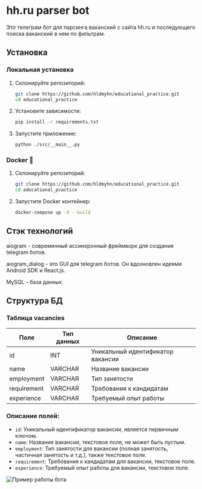 # hh.ru parser bot

Это телеграм бот для парсинга ваканский с сайта hh.ru и последующего поиска ваканский в нем по фильтрам.

## Установка

### Локальная установка

1. Склонируйте репозиторий:
     ```bash
     git clone https://github.com/hldmyhn/educational_practice.git
     cd educational_practice
     ```

2. Установите зависимости:
     ```bash
     pip install -r requirements.txt
     ```

3. Запустите приложение:
     ```bash
     python ./src/__main__.py
     ```

### Docker 🐳

1. Склонируйте репозиторий:

    ```bash
    git clone https://github.com/hldmyhn/educational_practice.git
    cd educational_practice
    ```

2. Запустите Docker контейнер:

    ```bash
    docker-compose up -d --build
    ```

## Стэк технологий

aiogram - современный ассинхронный фреймворк для создания telegram ботов.

aiogram_dialog - это GUI для telegram ботов. Он вдохновлен идеями Android SDK и React.js.

MySQL - база данных

## Структура БД

### Таблица vacancies

| Поле        | Тип данных | Описание                          |
|-------------|------------|-----------------------------------|
| id          | INT        | Уникальный идентификатор вакансии |
| name        | VARCHAR    | Название вакансии                 |
| employment  | VARCHAR    | Тип занятости                     |
| requirement | VARCHAR    | Требования к кандидатам           |
| experience  | VARCHAR    | Требуемый опыт работы             |

### Описание полей:

- `id`: Уникальный идентификатор вакансии, является первичным ключом.
- `name`: Название вакансии, текстовое поле, не может быть пустым.
- `employment`: Тип занятости для вакансии (полная занятость, частичная занятость и т.д.), также текстовое поле.
- `requirement`: Требования к кандидатам для вакансии, текстовое поле.
- `experience`: Требуемый опыт работы для вакансии, текстовое поле.

![Пример работы бота](/video/1.gif)


